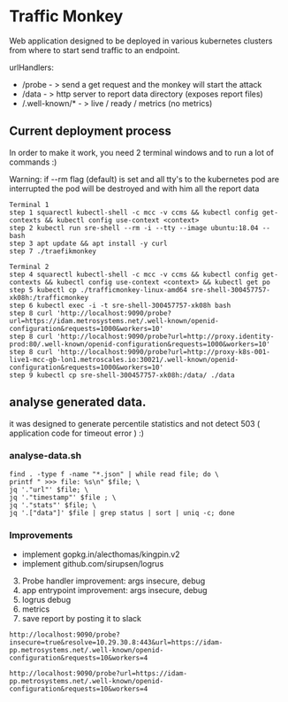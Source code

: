 # Traffic Monkey

Web application designed to be deployed in various kubernetes clusters from where to start send traffic to an endpoint.

urlHandlers:
 - /probe          - > send a get request and the monkey will start the attack
 - /data           - > http server to report data directory (exposes report files)
 - /.well-known/*  - > live / ready / metrics (no metrics)



## Current deployment process

In order to make it work, you need 2 terminal windows and to run a lot of commands :)

Warning: if --rm flag (default) is set and all tty's to the kubernetes pod are interrupted the pod will be destroyed and with him all the report data


```
Terminal 1
step 1 squarectl kubectl-shell -c mcc -v ccms && kubectl config get-contexts && kubectl config use-context <context>
step 2 kubectl run sre-shell --rm -i --tty --image ubuntu:18.04 -- bash
step 3 apt update && apt install -y curl
step 7 ./traefikmonkey

Terminal 2
step 4 squarectl kubectl-shell -c mcc -v ccms && kubectl config get-contexts && kubectl config use-context <context> && kubectl get po
step 5 kubectl cp ./trafficmonkey-linux-amd64 sre-shell-300457757-xk08h:/trafficmonkey
step 6 kubectl exec -i -t sre-shell-300457757-xk08h bash
step 8 curl 'http://localhost:9090/probe?url=https://idam.metrosystems.net/.well-known/openid-configuration&requests=1000&workers=10'
step 8 curl 'http://localhost:9090/probe?url=http://proxy.identity-prod:80/.well-known/openid-configuration&requests=1000&workers=10'
step 8 curl 'http://localhost:9090/probe?url=http://proxy-k8s-001-live1-mcc-gb-lon1.metroscales.io:30021/.well-known/openid-configuration&requests=1000&workers=10'
step 9 kubectl cp sre-shell-300457757-xk08h:/data/ ./data

```

## analyse generated data.

it was designed to generate percentile statistics and not detect 503 ( application code for timeout error ) :)

### analyse-data.sh
```
find . -type f -name "*.json" | while read file; do \
printf " >>> file: %s\n" $file; \
jq '."url"' $file; \
jq '."timestamp"' $file ; \
jq '."stats"' $file; \
jq '.["data"]' $file | grep status | sort | uniq -c; done
```

### Improvements

- implement gopkg.in/alecthomas/kingpin.v2
- implement github.com/sirupsen/logrus

3. Probe handler improvement: args insecure, debug
4. app entrypoint improvement: args insecure, debug
5. logrus debug
6. metrics  
7. save report by posting it to slack

```
http://localhost:9090/probe?insecure=true&resolve=10.29.30.8:443&url=https://idam-pp.metrosystems.net/.well-known/openid-configuration&requests=10&workers=4

http://localhost:9090/probe?url=https://idam-pp.metrosystems.net/.well-known/openid-configuration&requests=10&workers=4
```
